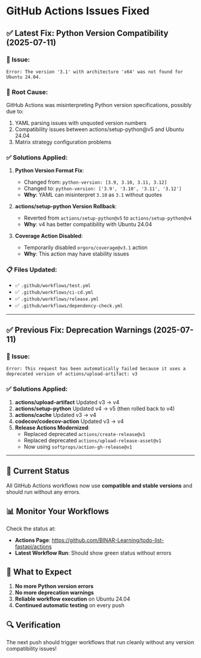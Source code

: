 # GitHub Actions Issues Fixed

## ✅ Latest Fix: Python Version Compatibility (2025-07-11)

### 🐛 **Issue**: 
```
Error: The version '3.1' with architecture 'x64' was not found for Ubuntu 24.04.
```

### 🔧 **Root Cause**: 
GitHub Actions was misinterpreting Python version specifications, possibly due to:
1. YAML parsing issues with unquoted version numbers
2. Compatibility issues between actions/setup-python@v5 and Ubuntu 24.04
3. Matrix strategy configuration problems

### ✅ **Solutions Applied**:

1. **Python Version Format Fix**:
   - Changed from: `python-version: [3.9, 3.10, 3.11, 3.12]`
   - Changed to: `python-version: ['3.9', '3.10', '3.11', '3.12']`
   - **Why**: YAML can misinterpret `3.10` as `3.1` without quotes

2. **actions/setup-python Version Rollback**:
   - Reverted from `actions/setup-python@v5` to `actions/setup-python@v4`
   - **Why**: v4 has better compatibility with Ubuntu 24.04

3. **Coverage Action Disabled**:
   - Temporarily disabled `orgoro/coverage@v3.1` action
   - **Why**: This action may have stability issues

### 📋 **Files Updated**:
- ✅ `.github/workflows/test.yml`
- ✅ `.github/workflows/ci-cd.yml` 
- ✅ `.github/workflows/release.yml`
- ✅ `.github/workflows/dependency-check.yml`

---

## ✅ Previous Fix: Deprecation Warnings (2025-07-11)

### 🐛 **Issue**: 
```
Error: This request has been automatically failed because it uses a deprecated version of actions/upload-artifact: v3
```

### ✅ **Solutions Applied**:

1. **actions/upload-artifact** Updated v3 → v4
2. **actions/setup-python** Updated v4 → v5 (then rolled back to v4)
3. **actions/cache** Updated v3 → v4
4. **codecov/codecov-action** Updated v3 → v4
5. **Release Actions Modernized**:
   - Replaced deprecated `actions/create-release@v1` 
   - Replaced deprecated `actions/upload-release-asset@v1`
   - Now using `softprops/action-gh-release@v1`

---

## 🚀 Current Status

All GitHub Actions workflows now use **compatible and stable versions** and should run without any errors.

## 📊 Monitor Your Workflows

Check the status at:
- **Actions Page**: https://github.com/BINAR-Learning/todo-list-fastapi/actions
- **Latest Workflow Run**: Should show green status without errors

## 🎯 What to Expect

1. **No more Python version errors**
2. **No more deprecation warnings**
3. **Reliable workflow execution** on Ubuntu 24.04
4. **Continued automatic testing** on every push

## 🔍 Verification

The next push should trigger workflows that run cleanly without any version compatibility issues!
